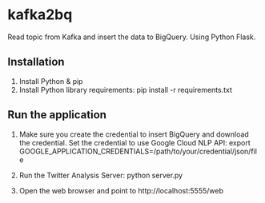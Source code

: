 # kafka2bq
Read topic from Kafka and insert the data to BigQuery. Using Python Flask.

## Installation

1. Install Python & pip
2. Install Python library requirements: pip install -r requirements.txt

## Run the application

1. Make sure you create the credential to insert BigQuery and download the credential.
Set the credential to use Google Cloud NLP API: export GOOGLE_APPLICATION_CREDENTIALS=/path/to/your/credential/json/file


2. Run the Twitter Analysis Server:
python server.py

3. Open the web browser and point to http://localhost:5555/web

